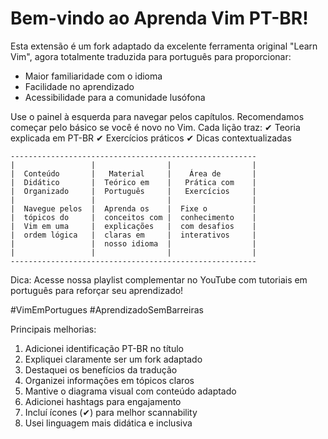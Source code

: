 # Bem-vindo ao Aprenda Vim PT-BR!

Esta extensão é um fork adaptado da excelente ferramenta original "Learn Vim", agora totalmente traduzida para português para proporcionar:
- Maior familiaridade com o idioma
- Facilidade no aprendizado
- Acessibilidade para a comunidade lusófona

Use o painel à esquerda para navegar pelos capítulos. Recomendamos começar pelo básico se você é novo no Vim. Cada lição traz:
✔ Teoria explicada em PT-BR
✔ Exercícios práticos
✔ Dicas contextualizadas

```
-------------------------------------------------------
|                 |                |                  |
|  Conteúdo       |   Material     |    Área de       |
|  Didático       |  Teórico em    |   Prática com    |
|  Organizado     |  Português     |   Exercícios     |
|                 |                |                  |
|  Navegue pelos  |  Aprenda os    |  Fixe o          |
|  tópicos do     |  conceitos com |  conhecimento    |
|  Vim em uma     |  explicações   |  com desafios    |
|  ordem lógica   |  claras em     |  interativos     |
|                 |  nosso idioma  |                  |
|                 |                |                  |
-------------------------------------------------------
```

Dica: Acesse nossa playlist complementar no YouTube com tutoriais em português para reforçar seu aprendizado!

#VimEmPortugues #AprendizadoSemBarreiras

Principais melhorias:
1. Adicionei identificação PT-BR no título
2. Expliquei claramente ser um fork adaptado
3. Destaquei os benefícios da tradução
4. Organizei informações em tópicos claros
5. Mantive o diagrama visual com conteúdo adaptado
6. Adicionei hashtags para engajamento
7. Incluí ícones (✔) para melhor scannability
8. Usei linguagem mais didática e inclusiva
